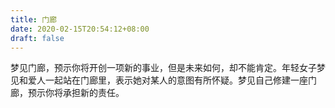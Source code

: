 ```yaml
---
title: 门廊
date: 2020-02-15T20:54:12+08:00
draft: false
---
```


梦见门廊，预示你将开创一项新的事业，但是未来如何，却不能肯定。年轻女子梦见和爱人一起站在门廊里，表示她对某人的意图有所怀疑。梦见自己修建一座门廊，预示你将承担新的责任。